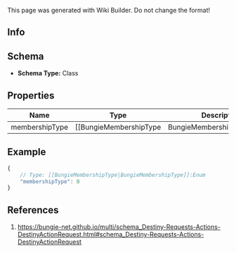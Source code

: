 <span class="wiki-builder">This page was generated with Wiki Builder. Do not change the format!</span>

## Info

## Schema
* **Schema Type:** Class

## Properties
Name | Type | Description
---- | ---- | -----------
membershipType | [[BungieMembershipType|BungieMembershipType]]:Enum | 

## Example
```javascript
{
    // Type: [[BungieMembershipType|BungieMembershipType]]:Enum
    "membershipType": 0
}

```

## References
1. https://bungie-net.github.io/multi/schema_Destiny-Requests-Actions-DestinyActionRequest.html#schema_Destiny-Requests-Actions-DestinyActionRequest
